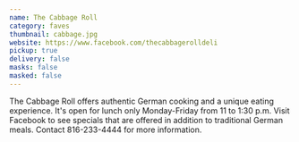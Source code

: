 ```yaml
---
name: The Cabbage Roll
category: faves
thumbnail: cabbage.jpg
website: https://www.facebook.com/thecabbagerolldeli
pickup: true
delivery: false
masks: false
masked: false
---
```

T﻿he Cabbage Roll offers authentic German cooking and a unique eating experience. It's open for lunch only Monday-Friday from 11 to 1:30 p.m. Visit Facebook to see specials that are offered in addition to traditional German meals. Contact 816-233-4444 for more information.